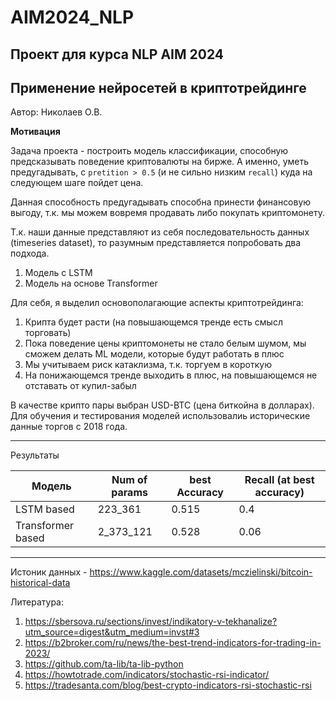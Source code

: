 # AIM2024_NLP

## **Проект для курса NLP AIM 2024**  
## Применение нейросетей в криптотрейдинге

Автор: Николаев О.В.



**Мотивация**

Задача проекта - построить модель классификации, способную предсказывать поведение криптовалюты на бирже. А именно, уметь предугадывать, с `pretition > 0.5` (и не сильно низким `recall`) куда на следующем шаге пойдет цена.

Данная способность предугадывать способна принести финансовую выгоду, т.к. мы можем вовремя продавать либо покупать криптомонету. 


Т.к. наши данные представляют из себя последовательность данных (timeseries dataset), то разумным представляется попробовать два подхода.

1) Модель с LSTM
2) Модель на основе Transformer

Для себя, я выделил основополагающие аспекты криптотрейдинга:
1) Крипта будет расти (на повышающемся тренде есть смысл торговать) 
2) Пока поведение цены криптомонеты не стало белым шумом, мы сможем делать ML модели, которые будут работать в плюс  
3) Мы учитываем риск катаклизма, т.к. торгуем в короткую
4) На понижающемся тренде выходить в плюс, на повышающемся не отставать от купил-забыл

В качестве крипто пары выбран USD-BTC (цена биткойна в долларах). Для обучения и тестирования моделей использовалиь исторические данные торгов с 2018 года.

---
Результаты

|  Модель      | Num of params | best Accuracy | Recall (at best accuracy) |
| ---------------- |  ---------- |  -- | -- |
| LSTM based            |  223_361  | 0.515 | 0.4 |
| Transformer based               |  2_373_121    | 0.528 | 0.06 |

---

Истоник данных - https://www.kaggle.com/datasets/mczielinski/bitcoin-historical-data

Литература:
1) https://sbersova.ru/sections/invest/indikatory-v-tekhanalize?utm_source=digest&utm_medium=invst#3
2) https://b2broker.com/ru/news/the-best-trend-indicators-for-trading-in-2023/
3) https://github.com/ta-lib/ta-lib-python
4) https://howtotrade.com/indicators/stochastic-rsi-indicator/
5) https://tradesanta.com/blog/best-crypto-indicators-rsi-stochastic-rsi
